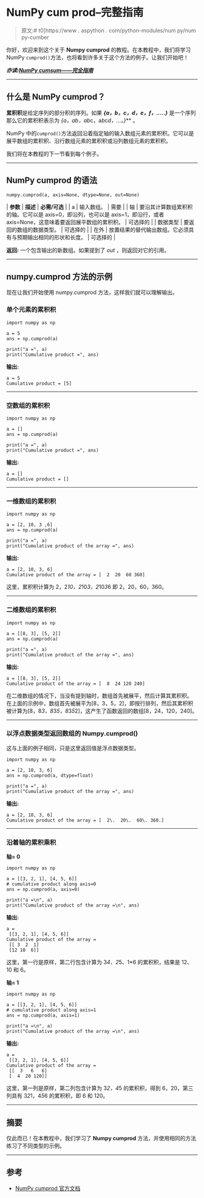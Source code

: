 # NumPy cum prod–完整指南

> 原文:# t0]https://www . aspython . com/python-modules/num py/num py-cumber

你好，欢迎来到这个关于 **Numpy cumprod** 的教程。在本教程中，我们将学习 NumPy `cumprod()`方法，也将看到许多关于这个方法的例子。让我们开始吧！

***亦读:[NumPy cumsum——完全指南](https://www.askpython.com/python-modules/numpy/numpy-cumsum)***

* * *

## 什么是 NumPy cumprod？

**累积积**是给定序列的部分积的序列。如果 ***{a，b，c，d，e，f，…..}*** 是一个序列那么它的累积积表示为 ***{a，a*b，a*b*c，a*b*c*d，…。}*** 。

NumPy 中的`cumprod()`方法返回沿着指定轴的输入数组元素的累积积。它可以是展平数组的累积积、沿行数组元素的累积积或沿列数组元素的累积积。

我们将在本教程的下一节看到每个例子。

* * *

## NumPy cumprod 的语法

```
numpy.cumprod(a, axis=None, dtype=None, out=None)

```

| **参数** | **描述** | **必需/可选** |
| a | 输入数组。 | 需要 |
| 轴 | 要沿其计算数组累积积的轴。它可以是 axis=0，即沿列，也可以是 axis=1，即沿行，或者 axis=None，这意味着要返回展平数组的累积积。 | 可选择的 |
| 数据类型 | 要返回的数组的数据类型。 | 可选择的 |
| 在外 | 放置结果的替代输出数组。它必须具有与预期输出相同的形状和长度。 | 可选择的 |

**返回:**
一个包含输出的新数组。如果提到了 *out* ，则返回对它的引用。

* * *

## numpy.cumprod 方法的示例

现在让我们开始使用 numpy.cumprod 方法，这样我们就可以理解输出。

### 单个元素的累积积

```
import numpy as np

a = 5
ans = np.cumprod(a)

print("a =", a)
print("Cumulative product =", ans)

```

**输出:**

```
a = 5
Cumulative product = [5]

```

* * *

### 空数组的累积积

```
import numpy as np

a = []
ans = np.cumprod(a)

print("a =", a)
print("Cumulative product =", ans)

```

**输出:**

```
a = []
Cumulative product = []

```

* * *

### 一维数组的累积积

```
import numpy as np

a = [2, 10, 3 ,6]
ans = np.cumprod(a)

print("a =", a)
print("Cumulative product of the array =", ans)

```

**输出:**

```
a = [2, 10, 3, 6]
Cumulative product of the array = [  2  20  60 360]

```

这里，累积积计算为 2，2*10，2*10*3，2*10*3*6 即 2，20，60，360。

* * *

### 二维数组的累积积

```
import numpy as np

a = [[8, 3], [5, 2]]
ans = np.cumprod(a)

print("a =", a)
print("Cumulative product of the array =", ans)

```

**输出:**

```
a = [[8, 3], [5, 2]]
Cumulative product of the array = [  8  24 120 240]

```

在二维数组的情况下，当没有提到轴时，数组首先被展平，然后计算其累积积。
在上面的示例中，数组首先被展平为[8，3，5，2]，即按行排列，然后其累积积被计算为[8，8*3，8*3*5，8*3*5*2]，这产生了函数返回的数组[8，24，120，240]。

* * *

### 以浮点数据类型返回数组的 Numpy.cumprod()

这与上面的例子相同，只是这里返回值是浮点数据类型。

```
import numpy as np

a = [2, 10, 3, 6]
ans = np.cumprod(a, dtype=float)

print("a =", a)
print("Cumulative product of the array =", ans)

```

**输出:**

```
a = [2, 10, 3, 6]
Cumulative product of the array = [  2\.  20\.  60\. 360.]

```

* * *

### 沿着轴的累积乘积

**轴= 0**

```
import numpy as np

a = [[3, 2, 1], [4, 5, 6]]
# cumulative product along axis=0
ans = np.cumprod(a, axis=0)

print("a =\n", a)
print("Cumulative product of the array =\n", ans)

```

**输出:**

```
a =
 [[3, 2, 1], [4, 5, 6]]
Cumulative product of the array =
 [[ 3  2  1]
 [12 10  6]]

```

这里，第一行是原样，第二行包含计算为 3*4、2*5、1*6 的累积积，结果是 12、10 和 6。

**轴= 1**

```
import numpy as np

a = [[3, 2, 1], [4, 5, 6]]
# cumulative product along axis=1
ans = np.cumprod(a, axis=1)

print("a =\n", a)
print("Cumulative product of the array =\n", ans)

```

**输出:**

```
a =
 [[3, 2, 1], [4, 5, 6]]
Cumulative product of the array =
 [[  3   6   6]
 [  4  20 120]]

```

这里，第一列是原样，第二列包含计算为 3*2，4*5 的累积积，得到 6，20，第三列具有 3*2*1，4*5*6 的累积积，即 6 和 120。

* * *

## 摘要

仅此而已！在本教程中，我们学习了 **Numpy cumprod** 方法，并使用相同的方法练习了不同类型的示例。

* * *

## 参考

*   [NumPy cumprod 官方文档](https://numpy.org/doc/stable/reference/generated/numpy.cumprod.html)